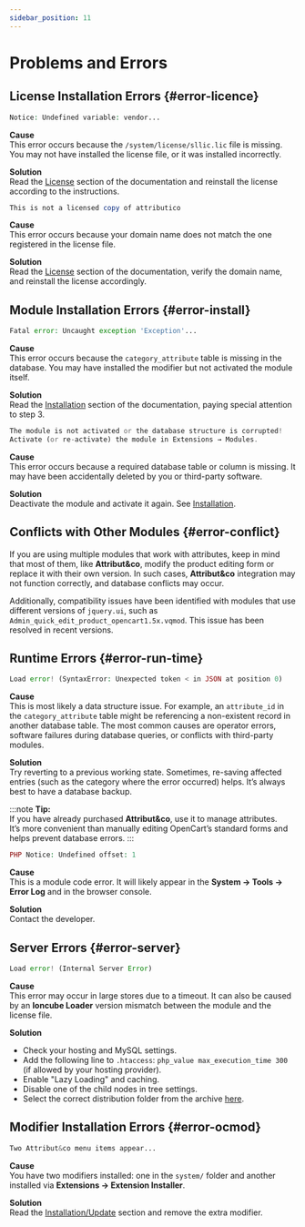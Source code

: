 ```yaml
---
sidebar_position: 11
---
```


# Problems and Errors

## License Installation Errors {#error-licence}

```php
Notice: Undefined variable: vendor...
```

**Cause**  
This error occurs because the `/system/license/sllic.lic` file is missing. You may not have installed the license file, or it was installed incorrectly.

**Solution**  
Read the [License](/license/license-install.md) section of the documentation and reinstall the license according to the instructions.

```php
This is not a licensed copy of attributico
```

**Cause**  
This error occurs because your domain name does not match the one registered in the license file.

**Solution**  
Read the [License](/license/license-install.md) section of the documentation, verify the domain name, and reinstall the license accordingly.

## Module Installation Errors {#error-install}

```php
Fatal error: Uncaught exception 'Exception'...
```

**Cause**  
This error occurs because the `category_attribute` table is missing in the database. You may have installed the modifier but not activated the module itself.

**Solution**  
Read the [Installation](/install.md) section of the documentation, paying special attention to step 3.

```php
The module is not activated or the database structure is corrupted!  
Activate (or re-activate) the module in Extensions → Modules.
```

**Cause**  
This error occurs because a required database table or column is missing. It may have been accidentally deleted by you or third-party software.

**Solution**  
Deactivate the module and activate it again. See [Installation](/install.md).

## Conflicts with Other Modules {#error-conflict}

If you are using multiple modules that work with attributes, keep in mind that most of them, like **Attribut&co**, modify the product editing form or replace it with their own version. In such cases, **Attribut&co** integration may not function correctly, and database conflicts may occur.

Additionally, compatibility issues have been identified with modules that use different versions of `jquery.ui`, such as `Admin_quick_edit_product_opencart1.5x.vqmod`. This issue has been resolved in recent versions.

## Runtime Errors {#error-run-time}

```php
Load error! (SyntaxError: Unexpected token < in JSON at position 0)
```

**Cause**  
This is most likely a data structure issue. For example, an `attribute_id` in the `category_attribute` table might be referencing a non-existent record in another database table. The most common causes are operator errors, software failures during database queries, or conflicts with third-party modules.

**Solution**  
Try reverting to a previous working state. Sometimes, re-saving affected entries (such as the category where the error occurred) helps. It’s always best to have a database backup.

:::note
**Tip:**  
If you have already purchased **Attribut&co**, use it to manage attributes.  
It’s more convenient than manually editing OpenCart’s standard forms and helps prevent database errors.
:::

```php
PHP Notice: Undefined offset: 1
```

**Cause**  
This is a module code error. It will likely appear in the **System → Tools → Error Log** and in the browser console.

**Solution**  
Contact the developer.

## Server Errors {#error-server}

```php
Load error! (Internal Server Error)
```

**Cause**  
This error may occur in large stores due to a timeout. It can also be caused by an **Ioncube Loader** version mismatch between the module and the license file.

**Solution**  

- Check your hosting and MySQL settings.
- Add the following line to `.htaccess`: `php_value max_execution_time 300` (if allowed by your hosting provider).
- Enable "Lazy Loading" and caching.
- Disable one of the child nodes in tree settings.
- Select the correct distribution folder from the archive [here](/technical-specifications/archive-content.md).

## Modifier Installation Errors {#error-ocmod}

```php
Two Attribut&co menu items appear...
```

**Cause**  
You have two modifiers installed: one in the `system/` folder and another installed via **Extensions → Extension Installer**.

**Solution**  
Read the [Installation/Update](/install.md) section and remove the extra modifier.
